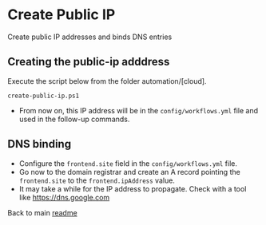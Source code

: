 # Create Public IP

Create public IP addresses and binds DNS entries

## Creating the public-ip adddress

Execute the script below from the folder automation/[cloud].

```shell
create-public-ip.ps1
```

- From now on, this IP address will be in the `config/workflows.yml` file and used in the follow-up commands.

## DNS binding

- Configure the `frontend.site` field in the `config/workflows.yml` file.
- Go now to the domain registrar and create an A record pointing the `frontend.site` to the `frontend.ipAddress` value.
- It may take a while for the IP address to propagate. Check with a tool like <https://dns.google.com>

Back to main [readme](../README.md)
